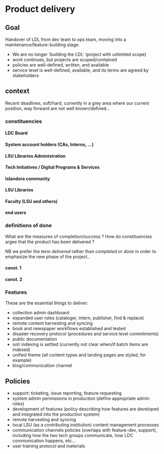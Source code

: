 # Product delivery

## Goal

Handover of LDL from dev team to ops team, moving into a maintenance/feature-building stage.

- We are no longer 'building the LDL' (project with unlimited scope)
- work continues, but projects are scoped/contained
- policies are well-defined, written, and available
- service level is well-defined, available, and its terms are agreed by stakeholders

## context

Recent deadlines, soft/hard, currently in a grey area where our current position, way forward are not well known/defined...

### constituencies

#### LDC Board

#### System account holders (CAs, Interns, ...)

#### LSU Libraries Administration

#### Tech Initiatives / Digital Programs & Services

#### Islandora community

#### LSU Libraries

#### Faculty (LSU and others)

#### end users


### definitions of done

What are the measures of completion/success ? How do constituencies argee that the product has been delivered ?

NB we prefer the term _delivered_ rather than _completed_ or _done_ in order to emphasize the new phase of the project..

#### const. 1

#### const. 2

### Features

These are the essential things to deliver:

- collection admin dashboard
- expanded user roles (cataloger, intern, publisher, find & replace)
- remote content harvesting and syncing
- book and newspaper workflows established and tested
- disaster recovery protocol (procedures and service level commitments)
- public documentation
- solr indexing is settled (currently not clear when/if batch items are indexed)
- unified theme (all content types and landing pages are styled, for example)
- blog/communication channel

## Policies

- support: ticketing, issue reporting, feature requesting
- system admin permissions in production (define appropriate admin roles)
- development of features (policy describing how features are developed and integrated into the production system)
- remote harvesting and syncing
- local LSU (as a contributing institution) content management processes
- communication channels policies (overlaps with feature-dev, support), including how the two tech groups communicate, how LDC communication happens, etc...
- user training protocol and materials
